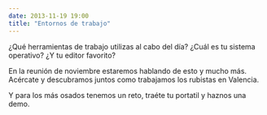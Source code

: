 ```yaml
---
date: 2013-11-19 19:00
title: "Entornos de trabajo"
---
```


¿Qué herramientas de trabajo utilizas al cabo del día? ¿Cuál es tu sistema operativo? ¿Y tu editor favorito?

En la reunión de noviembre estaremos hablando de esto y mucho más. Acércate y descubramos juntos como trabajamos los rubistas en Valencia.

Y para los más osados tenemos un reto, traéte tu portatil y haznos una demo.